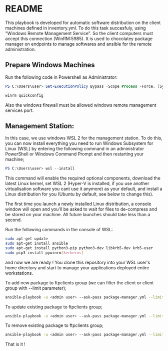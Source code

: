 # README

This playbook is developed for automatic software distribution on the client machines defined in inventory.yml. To do this task succesfuly, using "Windows Remote Management Service". So the client computers must accept this connection (WinRM:5985). It is used to chocolatey package manager on endpoints to manage softwares and ansible for the remote administration.

## Prepare Windows Machines

Run the following code in Powershell as Administrator:

```powershell
PS C:\Users\user> Set-ExecutionPolicy Bypass -Scope Process -Force; [System.Net.ServicePointManager]::SecurityProtocol = [System.Net.ServicePointManager]::SecurityProtocol -bor 3072; iex ((New-Object System.Net.WebClient).DownloadString('https://community.chocolatey.org/install.ps1'))

winrm quickconfig
```

Also the windows firewall must be allowed windows remote management services port.

## Management Station:

In this case, we use windows WSL 2 for the management station. To do this, you can now install everything you need to run Windows Subsystem for Linux (WSL) by entering the following command in an administrator PowerShell or Windows Command Prompt and then restarting your machine;

```powershell
PS C:\Users\user> wsl --install
```

This command will enable the required optional components, download the latest Linux kernel, set WSL 2 (Hyper-V is installed, if you use another virtualisation software you cant use it anymore) as your default, and install a Linux distribution for you (Ubuntu by default, see below to change this).

The first time you launch a newly installed Linux distribution, a console window will open and you'll be asked to wait for files to de-compress and be stored on your machine. All future launches should take less than a second.

Run the following commands in the console of WSL:

```bash
sudo apt-get update
sudo apt-get install ansible
sudo apt-get install python3-pip python3-dev libkrb5-dev krb5-user
sudo pip3 install pywinrm[kerberos]
```

and now we are ready ! You clone this repository into your WSL user's home directory and start to manage your applications deployed entire workstations. 

To add new package to ftpclients group (we can filter the client or client group with --limit parameter);

```bash
ansible-playbook -u <admin user> --ask-pass package-manager.yml --limit ftpclients --extra-vars '{"op": "install", "apps": [filezilla]}'
```

To update existing package to ftpclients group;

```bash
ansible-playbook -u <admin user> --ask-pass package-manager.yml --limit ftpclients --extra-vars '{"op": "update", "apps": [filezilla]}'
```

To remove existing package to ftpclients group;

```bash
ansible-playbook -u <admin user> --ask-pass package-manager.yml --limit ftpclients --extra-vars '{"op": "remove", "apps": [filezilla]}'
```

That is it !
